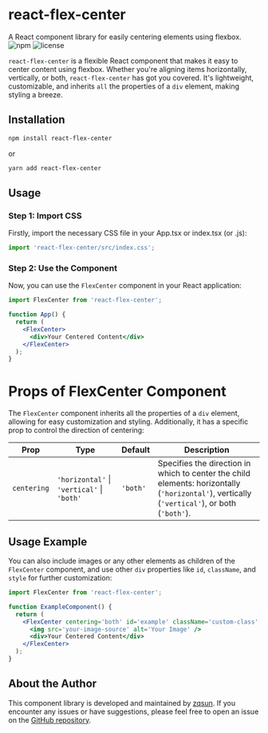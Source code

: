 # react-flex-center
A React component library for easily centering elements using flexbox.
![npm](https://img.shields.io/npm/v/react-flex-center)
![license](https://img.shields.io/npm/l/react-flex-center)

`react-flex-center` is a flexible React component that makes it easy to center content using flexbox. Whether you're aligning items horizontally, vertically, or both, `react-flex-center` has got you covered. It's lightweight, customizable, and inherits `all` the properties of a `div` element, making styling a breeze.

## Installation

```sh
npm install react-flex-center
```
or
```sh
yarn add react-flex-center
```

## Usage

### Step 1: Import CSS
Firstly, import the necessary CSS file in your App.tsx or index.tsx (or .js):
```jsx
import 'react-flex-center/src/index.css';
```
### Step 2: Use the Component
Now, you can use the `FlexCenter` component in your React application:
```jsx
import FlexCenter from 'react-flex-center';

function App() {
  return (
    <FlexCenter>
      <div>Your Centered Content</div>
    </FlexCenter>
  );
}
```
# Props of FlexCenter Component

The `FlexCenter` component inherits all the properties of a `div` element, allowing for easy customization and styling. Additionally, it has a specific prop to control the direction of centering:

| Prop        | Type                                         | Default | Description                                                                                           |
|-------------|----------------------------------------------|---------|-------------------------------------------------------------------------------------------------------|
| `centering` | `'horizontal'` \| `'vertical'` \| `'both'`   | `'both'` | Specifies the direction in which to center the child elements: horizontally (`'horizontal'`), vertically (`'vertical'`), or both (`'both'`). |

## Usage Example

You can also include images or any other elements as children of the `FlexCenter` component, and use other `div` properties like `id`, `className`, and `style` for further customization:

```jsx
import FlexCenter from 'react-flex-center';

function ExampleComponent() {
  return (
    <FlexCenter centering='both' id='example' className='custom-class' style={{ backgroundColor: 'lightgrey' }}>
      <img src='your-image-source' alt='Your Image' />
      <div>Your Centered Content</div>
    </FlexCenter>
  );
}
```
## About the Author

This component library is developed and maintained by [zqsun](https://github.com/zqsun0). If you encounter any issues or have suggestions, please feel free to open an issue on the [GitHub repository](https://github.com/zqsun0/react-flex-center).

